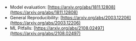 <!--
.. title: Resources
.. slug: resources
.. date: 2022-12-02 14:55:19 UTC+01:00
.. tags: 
.. category: 
.. link: 
.. description: 
.. type: text
-->

* Model evaluation: [https://arxiv.org/abs/1811.12808](https://arxiv.org/abs/1811.12808) 
* General Reproducibility: [https://arxiv.org/abs/2003.12206](https://arxiv.org/abs/2003.12206) 
* ML Pitfalls: [https://arxiv.org/abs/2108.02497](https://arxiv.org/abs/2108.02497)